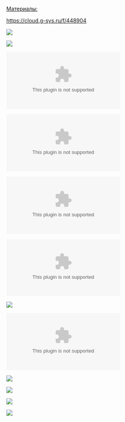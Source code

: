 <u>Материалы:</u>

https://cloud.g-sys.ru/f/448904

![](FW_%20встреча%20по%20обработке%20БВ%20в%20БУ%201.msg)

![](FW_%20ТЗ%20по%20Интерфейсу%20обработки%20БВ.msg)

![](Макет%20АРМ%20Выписка%201.xlsx)

![](ТЗ%20Обработка%20банковской%20выписки%20в%20ФинУпр_v1.1.docx)

![](Pm+Act.docx)

![](Pm+Act.xlsx)

![](Распределение%20платежей%20по%20контировке%20v2.2.drawio)

![](Обеспечение%20взаимосвязи%20Pm%20и%20Act%20v1.docx)

![](OUTLOOK_hBeVgvge0u.png)

![](Pasted%20image%2020250826103841.png)

![](Pasted%20image%2020250925112646.png)

![](Pasted%20image%2020251007142702.png)


